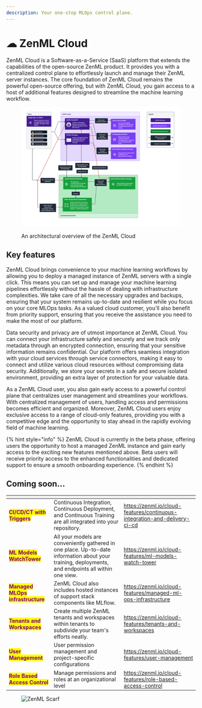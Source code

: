 ```yaml
---
description: Your one-stop MLOps control plane.
---
```


# ☁ ZenML Cloud

ZenML Cloud is a Software-as-a-Service (SaaS) platform that extends the capabilities of the open-source ZenML product. It provides you with a centralized control plane to effortlessly launch and manage their ZenML server instances. The core foundation of ZenML Cloud remains the powerful open-source offering, but with ZenML Cloud, you gain access to a host of additional features designed to streamline the machine learning workflow.

<div data-full-width="true">

<figure><img src="../../.gitbook/assets/cloud_architecture_scenario_2a.png" alt=""><figcaption><p>An architectural overview of the ZenML Cloud</p></figcaption></figure>

</div>

## Key features

ZenML Cloud brings convenience to your machine learning workflows by allowing you to deploy a managed instance of ZenML servers with a single click. This means you can set up and manage your machine learning pipelines effortlessly without the hassle of dealing with infrastructure complexities. We take care of all the necessary upgrades and backups, ensuring that your system remains up-to-date and resilient while you focus on your core MLOps tasks. As a valued cloud customer, you'll also benefit from priority support, ensuring that you receive the assistance you need to make the most of our platform.

Data security and privacy are of utmost importance at ZenML Cloud. You can connect your infrastructure safely and securely and we track only metadata through an encrypted connection, ensuring that your sensitive information remains confidential. Our platform offers seamless integration with your cloud services through service connectors, making it easy to connect and utilize various cloud resources without compromising data security. Additionally, we store your secrets in a safe and secure isolated environment, providing an extra layer of protection for your valuable data.

As a ZenML Cloud user, you also gain early access to a powerful control plane that centralizes user management and streamlines your workflows. With centralized management of users, handling access and permissions becomes efficient and organized. Moreover, ZenML Cloud users enjoy exclusive access to a range of cloud-only features, providing you with a competitive edge and the opportunity to stay ahead in the rapidly evolving field of machine learning.

{% hint style="info" %}
ZenML Cloud is currently in the beta phase, offering users the opportunity to host a managed ZenML instance and gain early access to the exciting new features mentioned above. Beta users will receive priority access to the enhanced functionalities and dedicated support to ensure a smooth onboarding experience.
{% endhint %}

## Coming soon...

<table data-card-size="large" data-view="cards" data-full-width="true"><thead><tr><th></th><th></th><th data-hidden data-card-target data-type="content-ref"></th></tr></thead><tbody><tr><td><mark style="color:purple;"><strong>CI/CD/CT with Triggers</strong></mark></td><td>Continuous Integration, Continuous Deployment, and Continuous Training are all integrated into your repository.</td><td><a href="https://zenml.io/cloud-features/continuous-integration-and-delivery-ci-cd">https://zenml.io/cloud-features/continuous-integration-and-delivery-ci-cd</a></td></tr><tr><td><mark style="color:purple;"><strong>ML Models WatchTower</strong></mark></td><td>All your models are conveniently gathered in one place. Up-to-date information about your training, deployments, and endpoints all within one view.</td><td><a href="https://zenml.io/cloud-features/ml-models-watch-tower">https://zenml.io/cloud-features/ml-models-watch-tower</a></td></tr><tr><td><mark style="color:purple;"><strong>Managed MLOps infrastructure</strong></mark></td><td>ZenML Cloud also includes hosted instances of support stack components like MLflow.</td><td><a href="https://zenml.io/cloud-features/managed-ml-ops-infrastructure">https://zenml.io/cloud-features/managed-ml-ops-infrastructure</a></td></tr><tr><td><mark style="color:purple;"><strong>Tenants and Workspaces</strong></mark></td><td>Create multiple ZenML tenants and workspaces within tenants to subdivide your team's efforts neatly.</td><td><a href="https://zenml.io/cloud-features/tenants-and-workspaces">https://zenml.io/cloud-features/tenants-and-workspaces</a></td></tr><tr><td><mark style="color:purple;"><strong>User Management</strong></mark></td><td>User permission management and project-specific configurations</td><td><a href="https://zenml.io/cloud-features/user-management">https://zenml.io/cloud-features/user-management</a></td></tr><tr><td><mark style="color:purple;"><strong>Role Based Access Control</strong></mark></td><td>Manage permissions and roles at an organizational level</td><td><a href="https://zenml.io/cloud-features/role-based-access-control">https://zenml.io/cloud-features/role-based-access-control</a></td></tr></tbody></table>

<figure><img src="https://static.scarf.sh/a.png?x-pxid=f0b4f458-0a54-4fcd-aa95-d5ee424815bc" alt="ZenML Scarf"><figcaption></figcaption></figure>
